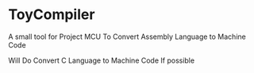 # ToyCompiler
A small tool for Project MCU
To
Convert Assembly Language to Machine Code

Will Do
Convert C Language to Machine Code 
If possible 
